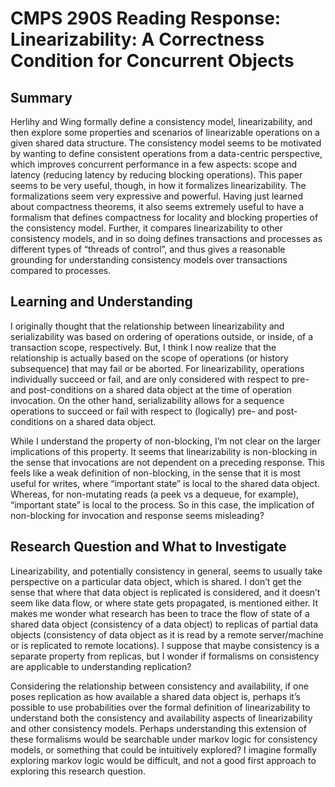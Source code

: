 # CMPS 290S Reading Response: Linearizability: A Correctness Condition for Concurrent Objects

## Summary
Herlihy and Wing formally define a consistency model, linearizability, and then
explore some properties and scenarios of linearizable operations on a given shared
data structure. The consistency model seems to be motivated by wanting to define
consistent operations from a data-centric perspective, which improves concurrent
performance in a few aspects: scope and latency (reducing latency by reducing
blocking operations). This paper seems to be very useful, though, in how it
formalizes linearizability. The formalizations seem very expressive and
powerful. Having just learned about compactness theorems, it also seems
extremely useful to have a formalism that defines compactness for locality and
blocking properties of the consistency model. Further, it compares
linearizability to other consistency models, and in so doing defines
transactions and processes as different types of “threads of control”, and thus
gives a reasonable grounding for understanding consistency models over
transactions compared to processes.

## Learning and Understanding
I originally thought that the relationship between linearizability and
serializability was based on ordering of operations outside, or inside, of a
transaction scope, respectively. But, I think I now realize that the
relationship is actually based on the scope of operations (or history
subsequence) that may fail or be aborted. For linearizability, operations
individually succeed or fail, and are only considered with respect to pre- and
post-conditions on a shared data object at the time of operation invocation. On
the other hand, serializability allows for a sequence operations to succeed or
fail with respect to (logically) pre- and post-conditions on a shared data
object.


While I understand the property of non-blocking, I’m not clear on the larger
implications of this property. It seems that linearizability is non-blocking in
the sense that invocations are not dependent on a preceding response. This
feels like a weak definition of non-blocking, in the sense that it is most
useful for writes, where “important state” is local to the shared data object.
Whereas, for non-mutating reads (a peek vs a dequeue, for example), “important
state” is local to the process. So in this case, the implication of
non-blocking for invocation and response seems misleading?

## Research Question and What to Investigate
Linearizability, and potentially consistency in general, seems to usually take
perspective on a particular data object, which is shared. I don’t get the sense
that where that data object is replicated is considered, and it doesn’t seem
like data flow, or where state gets propagated, is mentioned either. It makes
me wonder what research has been to trace the flow of state of a shared data
object (consistency of a data object) to replicas of partial data objects
(consistency of data object as it is read by a remote server/machine or is
replicated to remote locations). I suppose that maybe consistency is a separate
property from replicas, but I wonder if formalisms on consistency are
applicable to understanding replication?

Considering the relationship between consistency and availability, if one poses
replication as how available a shared data object is, perhaps it’s possible to
use probabilities over the formal definition of linearizability to understand
both the consistency and availability aspects of linearizability and other
consistency models. Perhaps understanding this extension of these formalisms
would be searchable under markov logic for consistency models, or something
that could be intuitively explored? I imagine formally exploring markov logic
would be difficult, and not a good first approach to exploring this research
question.
